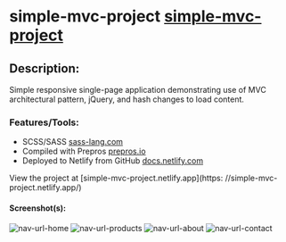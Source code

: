 # simple-mvc-project [simple-mvc-project](https://simple-mvc-project.netlify.app/)

## Description:

Simple responsive single-page application demonstrating use of MVC architectural pattern, jQuery, and hash changes to load content.

### Features/Tools:

- SCSS/SASS [sass-lang.com](https://sass-lang.com/)
- Compiled with Prepros [prepros.io](https://prepros.io/)
- Deployed to Netlify from GitHub [docs.netlify.com](https://docs.netlify.com/?_gl=1%2a1syaull%2a_gcl_aw%2aR0NMLjE2NjU1MDAyODAuQ2p3S0NBandxSlNhQmhCVUVpd0FnNVc5cDI1ZE9FeVo5V1dKNUJuZG5xYzR5ZDhpVHJ2cEJjdDZwMWY0SWZiVDktNmxvNDh2NVdVYTdCb0NpQ2tRQXZEX0J3RQ..&_ga=2.23610297.2048201622.1665500281-1565962330.1663592803&_gac=1.154945098.1665500281.CjwKCAjwqJSaBhBUEiwAg5W9p25dOEyZ9WWJ5Bndnqc4yd8iTrvpBct6p1f4IfbT9-6lo48v5WUa7BoCiCkQAvD_BwE)

View the project at [simple-mvc-project.netlify.app](https: //simple-mvc-project.netlify.app/)

#### Screenshot(s):

![nav-url-home](https://user-images.githubusercontent.com/57334884/155589084-542eff1a-8c79-438e-9a2a-fe37386a19a4.png)
![nav-url-products](https://user-images.githubusercontent.com/57334884/155589095-9144d8df-5d76-4e5d-aed2-975a3ebd2309.png)
![nav-url-about](https://user-images.githubusercontent.com/57334884/155589111-aa382025-9206-4eef-92eb-bb280b435a23.png)
![nav-url-contact](https://user-images.githubusercontent.com/57334884/155589117-3731a3dd-b4cb-4a26-88f3-c09fefaf04a3.png)
